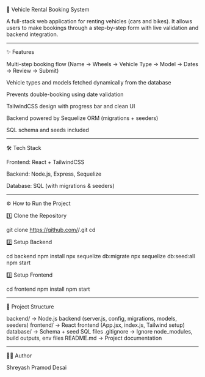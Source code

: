 🚗 Vehicle Rental Booking System

A full-stack web application for renting vehicles (cars and bikes).
It allows users to make bookings through a step-by-step form with live validation and backend integration.


---

✨ Features

Multi-step booking flow (Name → Wheels → Vehicle Type → Model → Dates → Review → Submit)

Vehicle types and models fetched dynamically from the database

Prevents double-booking using date validation

TailwindCSS design with progress bar and clean UI

Backend powered by Sequelize ORM (migrations + seeders)

SQL schema and seeds included



---

🛠 Tech Stack

Frontend: React + TailwindCSS

Backend: Node.js, Express, Sequelize

Database: SQL (with migrations & seeders)



---

⚙️ How to Run the Project

1️⃣ Clone the Repository

git clone https://github.com/<your-username>/<your-repo-name>.git
cd <your-repo-name>

2️⃣ Setup Backend

cd backend
npm install
npx sequelize db:migrate
npx sequelize db:seed:all
npm start

3️⃣ Setup Frontend

cd frontend
npm install
npm start


---

📂 Project Structure

backend/   → Node.js backend (server.js, config, migrations, models, seeders)
frontend/  → React frontend (App.jsx, index.js, Tailwind setup)
database/  → Schema + seed SQL files
.gitignore → Ignore node_modules, build outputs, env files
README.md  → Project documentation


---

👨‍💻 Author

Shreyash Pramod Desai

